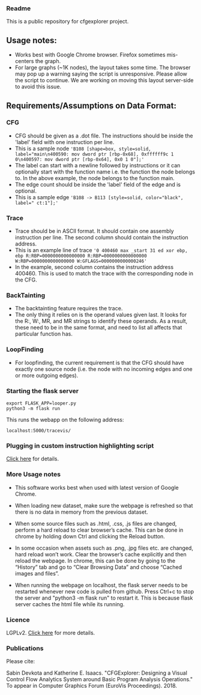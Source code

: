 ### Readme

This is a public repository for cfgexplorer project. 

## Usage notes:
* Works best with Google Chrome browser. Firefox sometimes mis-centers the graph.
* For large graphs (~1K nodes), the layout takes some time. The browser may pop up a warning saying the script is unresponsive. Please allow the script to continue. We are working on moving this layout server-side to avoid this issue.

## Requirements/Assumptions on Data Format:

### CFG
* CFG should be given as a .dot file. The instructions should be inside the 'label' field with one instruction per line. 
* This is a sample node `'B108 [shape=box, style=solid, label="main\n400590: mov dword ptr [rbp-0x68], 0xffffff9c 1 0\n400597: mov dword ptr [rbp-0x64], 0x0 1 0"];'`
* The label can start with a newline followed by instructions or it can optionally start with the function name i.e. the function the node belongs to. In the above example, the node belongs to the function main.
* The edge count should be inside the 'label' field of the edge and is optional. 
* This is a sample edge `'B108 -> B113 [style=solid, color="black", label=" ct:1"];'`

### Trace
* Trace should be in ASCII format. It should contain one assembly instruction per line. The second column should contain the instruction address. 
* This is an example line of trace `'0 400460 max _start 31 ed xor ebp, ebp R:RBP=0000000000000000 R:RBP=0000000000000000 W:RBP=0000000000000000 W:GFLAGS=0000000000000246'`
* In the example, second column contains the instruction address 400460. This is used to match the trace with the corresponding node in the CFG.

### BackTainting
* The backtainting feature requires the trace.
* The only thing it relies on is the operand values given last. It looks for the R:, W:, MR, and MR strings to identify these operands. As a result, these need to be in the same format, and need to list all affects that particular function has.

### LoopFinding
* For loopfinding, the current requirement is that the CFG should have exactly one source node (i.e. the node with no incoming edges and one or more outgoing edges).

### Starting the flask server
```
export FLASK_APP=looper.py
python3 -m flask run
```

This runs the webapp on the following address:

`localhost:5000/tracevis/`

### Plugging in custom instruction highlighting script
[Click here](https://github.com/hdc-arizona/cfgexplorer/blob/develop/analysis_readme.md) for details.

### More Usage notes

* This software works best when used with latest version of Google Chrome.

* When loading new dataset, make sure the webpage is refreshed so that there is no data in memory from the previous dataset.

* When some source files such as .html, .css, .js files are changed, perform a hard reload to clear browser’s cache. This can be done in chrome by holding down Ctrl and clicking the Reload button. 

* In some occasion when assets such as .png, .jpg files etc. are changed, hard reload won’t work. Clear the browser’s cache explicitly and then reload the webpage. In chrome, this can be done by going to the “History” tab and go to “Clear Browsing Data” and choose “Cached images and files”.

* When running the webpage on localhost, the flask server needs to be restarted whenever new code is pulled from github. Press Ctrl+c to stop the server and "python3 -m flask run" to restart it. This is because flask server caches the html file while its running.

### Licence

LGPLv2. [Click here](https://github.com/hdc-arizona/cfgexplorer/blob/develop/LICENSE) for more details. 

### Publications

Please cite:

Sabin Devkota and Katherine E. Isaacs. "CFGExplorer: Designing a Visual Control Flow Analytics System around Basic Program Analysis Operations." To appear in Computer Graphics Forum (EuroVis Proceedings). 2018.
